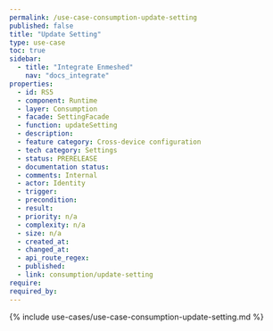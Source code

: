 ```yaml
---
permalink: /use-case-consumption-update-setting
published: false
title: "Update Setting"
type: use-case
toc: true
sidebar:
  - title: "Integrate Enmeshed"
    nav: "docs_integrate"
properties:
  - id: RS5
  - component: Runtime
  - layer: Consumption
  - facade: SettingFacade
  - function: updateSetting
  - description:
  - feature category: Cross-device configuration
  - tech category: Settings
  - status: PRERELEASE
  - documentation status:
  - comments: Internal
  - actor: Identity
  - trigger:
  - precondition:
  - result:
  - priority: n/a
  - complexity: n/a
  - size: n/a
  - created_at:
  - changed_at:
  - api_route_regex:
  - published:
  - link: consumption/update-setting
require:
required_by:
---
```


{% include use-cases/use-case-consumption-update-setting.md %}
